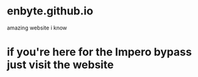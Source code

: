 # enbyte.github.io
amazing website i know

# if you're here for the Impero bypass just visit the website
